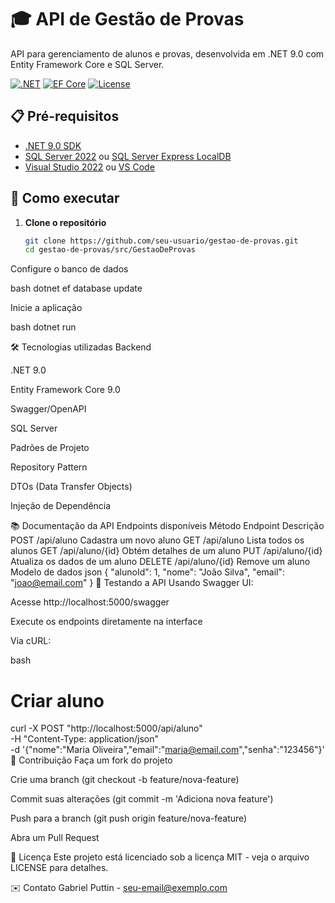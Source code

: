 # 🎓 API de Gestão de Provas

API para gerenciamento de alunos e provas, desenvolvida em .NET 9.0 com Entity Framework Core e SQL Server.

[![.NET](https://img.shields.io/badge/.NET-9.0-purple)](https://dotnet.microsoft.com/)
[![EF Core](https://img.shields.io/badge/EF%20Core-9.0-blue)](https://docs.microsoft.com/ef/core/)
[![License](https://img.shields.io/badge/license-MIT-green)](LICENSE)

## 📋 Pré-requisitos

- [.NET 9.0 SDK](https://dotnet.microsoft.com/download)
- [SQL Server 2022](https://www.microsoft.com/sql-server/sql-server-downloads) ou [SQL Server Express LocalDB](https://docs.microsoft.com/sql/database-engine/configure-windows/sql-server-express-localdb)
- [Visual Studio 2022](https://visualstudio.microsoft.com/) ou [VS Code](https://code.visualstudio.com/)

## 🚀 Como executar

1. **Clone o repositório**
   ```bash
   git clone https://github.com/seu-usuario/gestao-de-provas.git
   cd gestao-de-provas/src/GestaoDeProvas
Configure o banco de dados

bash
dotnet ef database update

Inicie a aplicação

bash
dotnet run

🛠️ Tecnologias utilizadas
Backend

.NET 9.0

Entity Framework Core 9.0

Swagger/OpenAPI

SQL Server

Padrões de Projeto

Repository Pattern

DTOs (Data Transfer Objects)

Injeção de Dependência

📚 Documentação da API
Endpoints disponíveis
Método	Endpoint	Descrição
POST	/api/aluno	Cadastra um novo aluno
GET	/api/aluno	Lista todos os alunos
GET	/api/aluno/{id}	Obtém detalhes de um aluno
PUT	/api/aluno/{id}	Atualiza os dados de um aluno
DELETE	/api/aluno/{id}	Remove um aluno
Modelo de dados
json
{
  "alunoId": 1,
  "nome": "João Silva",
  "email": "joao@email.com"
}
🧪 Testando a API
Usando Swagger UI:

Acesse http://localhost:5000/swagger

Execute os endpoints diretamente na interface

Via cURL:

bash
# Criar aluno
curl -X POST "http://localhost:5000/api/aluno" \
  -H "Content-Type: application/json" \
  -d '{"nome":"Maria Oliveira","email":"maria@email.com","senha":"123456"}'
🤝 Contribuição
Faça um fork do projeto

Crie uma branch (git checkout -b feature/nova-feature)

Commit suas alterações (git commit -m 'Adiciona nova feature')

Push para a branch (git push origin feature/nova-feature)

Abra um Pull Request

📄 Licença
Este projeto está licenciado sob a licença MIT - veja o arquivo LICENSE para detalhes.

✉️ Contato
Gabriel Puttin - seu-email@exemplo.com

